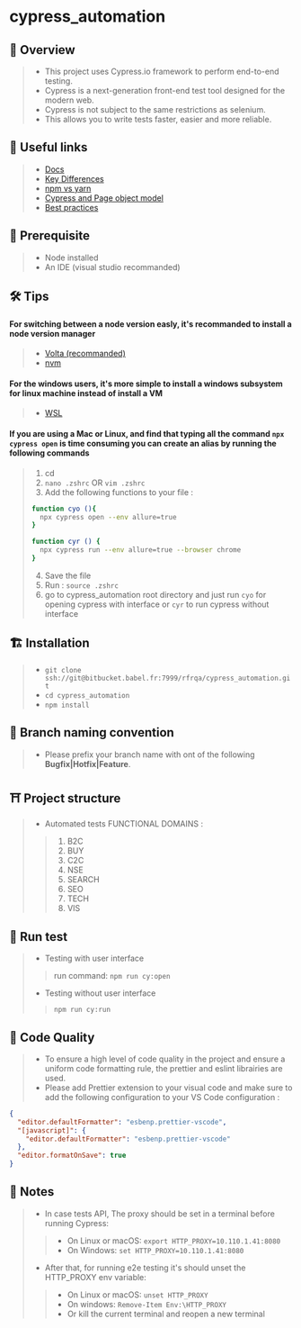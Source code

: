 # cypress_automation

## 📖 Overview

> * This project uses Cypress.io framework to perform end-to-end testing.
> * Cypress is a next-generation front-end test tool designed for the modern web.
> * Cypress is not subject to the same restrictions as selenium.
> * This allows you to write tests faster, easier and more reliable.

## 🔗 Useful links

> * [Docs](https://docs.cypress.io/guides/overview/why-cypress "Docs")
> * [Key Differences](https://docs.cypress.io/guides/overview/key-differences#What-you-ll-learn "Key Differences")
> * [npm vs yarn](https://docs.cypress.io/guides/getting-started/installing-cypress#What-you-ll-learn "npm vs yarn")
> * [Cypress and Page object model](https://www.cypress.io/blog/2019/01/03/stop-using-page-objects-and-start-using-app-actions/ "Cypress and Page object model")
> * [Best practices](https://docs.cypress.io/guides/references/best-practices "Best practices")

## 🧰 Prerequisite

> * Node installed
> * An IDE (visual studio recommanded)

## 🛠️ Tips

#### For switching between a node version easly, it's recommanded to install a node version manager

> * [Volta (recommanded)](https://docs.volta.sh/guide/getting-started "Volta (recommanded)")
> * [nvm](https://github.com/nvm-sh/nvm "nvm")

#### For the windows users, it's more simple to install a windows subsystem for linux machine instead of install a VM

> * [WSL](https://docs.microsoft.com/fr-fr/windows/wsl/install "WSL")
>
#### If you are using a Mac or Linux, and find that typing all the command `npx cypress open` is time consuming you can create an alias by running the following commands

> 1. cd
> 2. `nano .zshrc` OR `vim .zshrc`
> 3. Add the following functions to your file :
>
> ~~~bash
> function cyo (){
>   npx cypress open --env allure=true
> }
> ~~~
>
> ~~~bash
> function cyr () {
>   npx cypress run --env allure=true --browser chrome
> }
> ~~~
>
> 4. Save the file
> 5. Run : `source .zshrc`
> 6. go to cypress_automation root directory and just run `cyo` for opening cypress with interface or `cyr` to run cypress without interface

## 🏗️ Installation

> * `git clone ssh://git@bitbucket.babel.fr:7999/rfrqa/cypress_automation.git`
> * `cd cypress_automation`
> * `npm install`

## 🌿 Branch naming convention

> * Please prefix your branch name with ont of the following **Bugfix|Hotfix|Feature**.

## ⛩️ Project structure

> * Automated tests FUNCTIONAL DOMAINS :
>
>> 1. B2C
>> 2. BUY
>> 3. C2C
>> 4. NSE
>> 5. SEARCH
>> 6. SEO
>> 7. TECH
>> 8. VIS
>
## 🚀 Run test

> * Testing with user interface
 >
  >> run command: `npm run cy:open`
>
> * Testing without user interface
>
  >> `npm run cy:run`
>
## 🏅 Code Quality

> * To ensure a high level of code quality in the project and ensure a uniform code formatting rule, the prettier and eslint librairies are used.
> * Please add Prettier extension to your visual code and make sure to add the following configuration to your VS Code configuration :
>
~~~json
{
  "editor.defaultFormatter": "esbenp.prettier-vscode",
  "[javascript]": {
    "editor.defaultFormatter": "esbenp.prettier-vscode"
  },
  "editor.formatOnSave": true
}
~~~

## 📢 Notes

> * In case tests API, The proxy should be set in a terminal before running Cypress:
  >>
  >> * On Linux or macOS: `export HTTP_PROXY=10.110.1.41:8080`
  >> * On Windows: `set HTTP_PROXY=10.110.1.41:8080`
  >>
> * After that, for running e2e testing it's should unset the HTTP_PROXY env variable:
  >>
  >> * On Linux or macOS: `unset HTTP_PROXY`
  >> * On windows: `Remove-Item Env:\HTTP_PROXY`
  >> * Or kill the current terminal and reopen a new terminal
